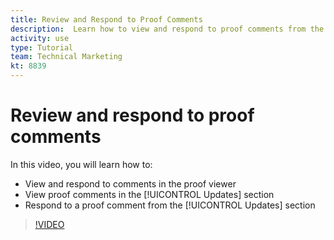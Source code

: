 ```yaml
---
title: Review and Respond to Proof Comments
description:  Learn how to view and respond to proof comments from the proof viewer and from the [!UICONTROL Updates] section of [!DNL Adobe Workfront].
activity: use
type: Tutorial
team: Technical Marketing
kt: 8839
---
```

# Review and respond to proof comments

In this video, you will learn how to:

* View and respond to comments in the proof viewer
* View proof comments in the [!UICONTROL Updates] section
* Respond to a proof comment from the [!UICONTROL Updates] section

>[!VIDEO](https://video.tv.adobe.com/v/335139/?quality=12)
